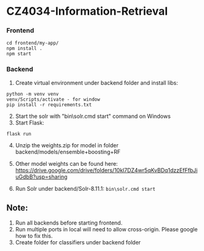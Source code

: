# CZ4034-Information-Retrieval

### Frontend
````
cd frontend/my-app/
npm install .
npm start
````

### Backend
1. Create virtual environment under backend folder and install libs:
````
python -m venv venv
venv/Scripts/activate - for window
pip install -r requirements.txt
````

2. Start the solr with "bin\solr.cmd start" command on Windows 
3. Start Flask:
````
flask run
````
4. Unzip the weights.zip for model in folder backend/models/ensemble+boosting+RF

5. Other model weights can be found here:
https://drive.google.com/drive/folders/10kl7DZ4wr5qKvBDq1dzzEfFfbJiuGdbB?usp=sharing

6. Run Solr under backend/Solr-8.11.1:
````bin\solr.cmd start ````
      
## Note: 
1. Run all backends before starting frontend.
2. Run multiple ports in local will need to allow cross-origin. Please google how to fix this.
3. Create folder for classifiers under backend folder
